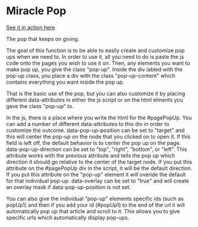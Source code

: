 Miracle Pop
==============

[See it in action here](http://htmlpreview.github.io/?https://github.com/enochchu/lrdcom-recipes/blob/master/miracle-pop/miracle_pop_demo.html)

The pop that keeps on giving.

The goal of this function is to be able to easily create and customize pop ups when we need to. In order to use it, all you need to do is paste the js code onto the pages you wish to use it on. Then, any elements you want to make pop up, you give the class "pop-up". Inside the div labled with the pop-up class, you place a div with the class "pop-up-content" which contains everything you want inside the pop up.

That is the basic use of the pop, but you can also customize it by placing different data-attributes in either the js script or on the html elments you gave the class "pop-up" to.

In the js, there is a place where you write the html for the #pagePopUp. You can add a number of different data-attributes to this div in order to customize the outcome.
data-pop-up-position can be set to "target" and this will center the pop-up on the node that you clicked on to open it. If this field is left off, the default behavior is to center the pop up on the page.
data-pop-up-direction can be set to "top", "right", "bottom", or "left". This attribute works with the previous attribute and tells the pop up which direction it should go relative to the center of the target node. If you put this attribute on the #pagePopUp div in the script, it will be the default direction. If you put this attribute on the "pop-up" element it will overide the default for that individual pop-up.
data-overlay can be set to "true" and will create an overlay mask if data-pop-up-position is not set.

You can also give the individual "pop-up" elements specific ids (such as popUp1) and then if you add your id (#popUp1) to the end of the url it will automatically pop up that article and scroll to it. This allows you to give specific urls which automatically display pop-ups.